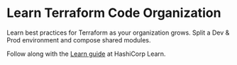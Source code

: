 # Learn Terraform Code Organization

Learn best practices for Terraform as your organization grows. Split a Dev & Prod environment and compose shared modules.

Follow along with the [Learn guide](https://learn.hashicorp.com/terraform/modules/code-org-envs) at HashiCorp Learn.
